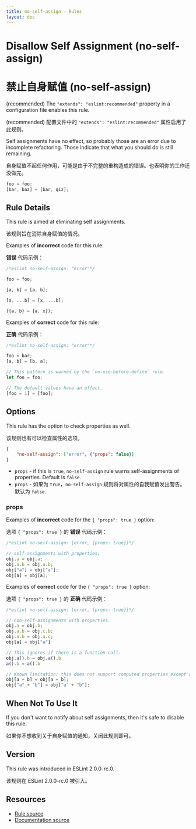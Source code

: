 ```yaml
---
title: no-self-assign - Rules
layout: doc
---
```

<!-- Note: No pull requests accepted for this file. See README.md in the root directory for details. -->

# Disallow Self Assignment (no-self-assign)

# 禁止自身赋值 (no-self-assign)

(recommended) The `"extends": "eslint:recommended"` property in a configuration file enables this rule.

(recommended) 配置文件中的 `"extends": "eslint:recommended"` 属性启用了此规则。

Self assignments have no effect, so probably those are an error due to incomplete refactoring.
Those indicate that what you should do is still remaining.

自身赋值不起任何作用，可能是由于不完整的重构造成的错误。也表明你的工作还没做完。

```js
foo = foo;
[bar, baz] = [bar, qiz];
```

## Rule Details

This rule is aimed at eliminating self assignments.

该规则旨在消除自身赋值的情况。

Examples of **incorrect** code for this rule:

**错误** 代码示例：

```js
/*eslint no-self-assign: "error"*/

foo = foo;

[a, b] = [a, b];

[a, ...b] = [x, ...b];

({a, b} = {a, x});
```

Examples of **correct** code for this rule:

**正确** 代码示例：

```js
/*eslint no-self-assign: "error"*/

foo = bar;
[a, b] = [b, a];

// This pattern is warned by the `no-use-before-define` rule.
let foo = foo;

// The default values have an effect.
[foo = 1] = [foo];
```

## Options

This rule has the option to check properties as well.

该规则也有可以检查属性的选项。

```json
{
    "no-self-assign": ["error", {"props": false}]
}
```

- `props` - if this is `true`, `no-self-assign` rule warns self-assignments of properties. Default is `false`.
- `props` - 如果为 `true`，`no-self-assign` 规则将对属性的自我赋值发出警告。默认为 `false`.

### props

Examples of **incorrect** code for the `{ "props": true }` option:

选项 `{ "props": true }` 的 **错误** 代码示例：

```js
/*eslint no-self-assign: [error, {props: true}]*/

// self-assignments with properties.
obj.a = obj.a;
obj.a.b = obj.a.b;
obj["a"] = obj["a"];
obj[a] = obj[a];
```

Examples of **correct** code for the `{ "props": true }` option:

选项 `{ "props": true }` 的 **正确** 代码示例：

```js
/*eslint no-self-assign: [error, {props: true}]*/

// non-self-assignments with properties.
obj.a = obj.b;
obj.a.b = obj.c.b;
obj.a.b = obj.a.c;
obj[a] = obj["a"]

// This ignores if there is a function call.
obj.a().b = obj.a().b
a().b = a().b

// Known limitation: this does not support computed properties except single literal or single identifier.
obj[a + b] = obj[a + b];
obj["a" + "b"] = obj["a" + "b"];
```

## When Not To Use It

If you don't want to notify about self assignments, then it's safe to disable this rule.

如果你不想收到关于自身赋值的通知，关闭此规则即可。

## Version

This rule was introduced in ESLint 2.0.0-rc.0.

该规则在 ESLint 2.0.0-rc.0 被引入。

## Resources

* [Rule source](https://github.com/eslint/eslint/tree/master/lib/rules/no-self-assign.js)
* [Documentation source](https://github.com/eslint/eslint/tree/master/docs/rules/no-self-assign.md)
